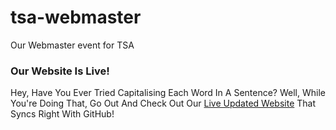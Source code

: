 # tsa-webmaster
Our Webmaster event for TSA

### Our Website Is Live!
Hey, Have You Ever Tried Capitalising Each Word In A Sentence? Well, While You're Doing That, Go Out And Check Out Our [Live Updated Website](https://tsa-video-game-design.github.io/tsa-webmaster/index.html) That Syncs Right With GitHub!
